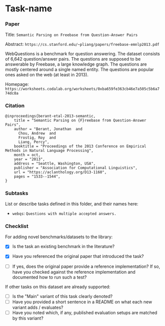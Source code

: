 # Task-name

### Paper

Title: `Semantic Parsing on Freebase from Question-Answer Pairs`

Abstract: `https://cs.stanford.edu/~pliang/papers/freebase-emnlp2013.pdf`

WebQuestions is a benchmark for question answering. The dataset consists of 6,642
question/answer pairs. The questions are supposed to be answerable by Freebase, a
large knowledge graph. The questions are mostly centered around a single named entity.
The questions are popular ones asked on the web (at least in 2013).

Homepage: `https://worksheets.codalab.org/worksheets/0xba659fe363cb46e7a505c5b6a774dc8a`


### Citation

```
@inproceedings{berant-etal-2013-semantic,
    title = "Semantic Parsing on {F}reebase from Question-Answer Pairs",
    author = "Berant, Jonathan  and
      Chou, Andrew  and
      Frostig, Roy  and
      Liang, Percy",
    booktitle = "Proceedings of the 2013 Conference on Empirical Methods in Natural Language Processing",
    month = oct,
    year = "2013",
    address = "Seattle, Washington, USA",
    publisher = "Association for Computational Linguistics",
    url = "https://aclanthology.org/D13-1160",
    pages = "1533--1544",
}
```

### Subtasks

List or describe tasks defined in this folder, and their names here:
* `webqs`: `Questions with multiple accepted answers.`

### Checklist

For adding novel benchmarks/datasets to the library:
  * [x] Is the task an existing benchmark in the literature?
  * [x] Have you referenced the original paper that introduced the task?
  * [ ] If yes, does the original paper provide a reference implementation? If so, have you checked against the reference implementation and documented how to run such a test?


If other tasks on this dataset are already supported:
* [ ] Is the "Main" variant of this task clearly denoted?
* [ ] Have you provided a short sentence in a README on what each new variant adds / evaluates?
* [ ] Have you noted which, if any, published evaluation setups are matched by this variant?
